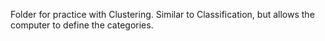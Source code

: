Folder for practice with Clustering. Similar to Classification, but allows the computer to define the categories.
